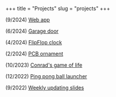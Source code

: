 +++
title = "Projects"
slug = "projects"
+++

<!-- + Please hire me + -->

(9/2024) [Web app](/projects/webapp)

(6/2024) [Garage door](/projects/garage)

(4/2024) [FlipFlop clock](/projects/clock)

(2/2024) [PCB ornament](/projects/pcb)

(10/2023) [Conrad's game of life](/projects/conrad)

(12/2022) [Ping pong ball launcher](/projects/pingpong)

(9/2022) [Weekly updating slides](/projects/slides)